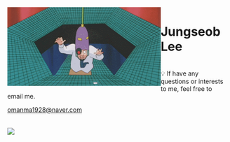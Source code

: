 <img align="left" src="https://github.com/js-lee-AI/js-lee-AI/blob/master/gifs/Specialist.gif" width=350>

# Jungseob Lee


<!-- 👻 Hi. I'm 𝑱𝒖𝒏𝒈𝒔𝒆𝒐𝒃 𝑳𝒆𝒆. 
<br>
📚 interested in 𝘕𝘢𝘵𝘶𝘳𝘢𝘭 𝘓𝘢𝘯𝘨𝘶𝘢𝘨𝘦 𝘗𝘳𝘰𝘤𝘦𝘴𝘴𝘪𝘯𝘨

<br>
✍ I am currently majoring in Information and Communication Engineering (ICE)

and minor in Data Science at Dongguk University. 🇰🇷

🌱 [𝓱𝓮𝓻𝓮]() is my cv.
 -->
<br>
💡 If have any questions or interests to me, feel free to email me.

[omanma1928@naver.com](omanma1928@naver.com)


<br>

<img align="center" src="https://github-readme-stats.vercel.app/api?username=js-lee-ai&show_icons=true&theme=monokai"/>

<!-- ![my github stats](https://github-readme-stats.vercel.app/api?username=js-lee-ai&show_icons=true&theme=monokai) -->



<!-- Here are some ideas to get you started:
- Hi there 👋
- 🔭 I’m currently working on ...
- 🌱 I’m currently learning ...
- 👯 I’m looking to collaborate on ...
- 🤔 I’m looking for help with ...
- 💬 Ask me about ...
- 📫 How to reach me: ...
- 😄 Pronouns: ...
- ⚡ Fun fact: ...
- 👻
 -->
